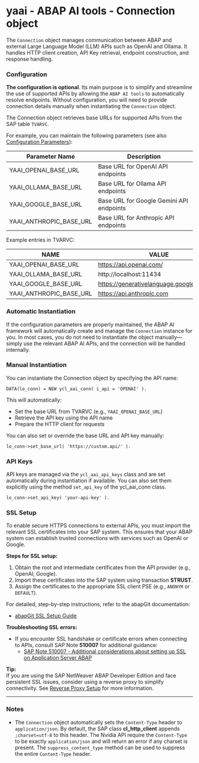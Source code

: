# yaai - ABAP AI tools - Connection object

The `Connection` object manages communication between ABAP and external Large Language Model (LLM) APIs such as OpenAI and Ollama. It handles HTTP client creation, API Key retrieval, endpoint construction, and response handling.

### Configuration

**The configuration is optional**. Its main purpose is to simplify and streamline the use of supported APIs by allowing the `ABAP AI tools` to automatically resolve endpoints. Without configuration, you will need to provide connection details manually when instantiating the `Connection` object.

The Connection object retrieves base URLs for supported APIs from the SAP table `TVARVC`. 

For example, you can maintain the following parameters (see also [Configuration Parameters](config.md)):

| Parameter Name           | Description                                 |
|--------------------------|---------------------------------------------|
| YAAI_OPENAI_BASE_URL     | Base URL for OpenAI API endpoints           |
| YAAI_OLLAMA_BASE_URL     | Base URL for Ollama API endpoints           |
| YAAI_GOOGLE_BASE_URL     | Base URL for Google Gemini API endpoints    |
| YAAI_ANTHROPIC_BASE_URL  | Base URL for Anthropic API endpoints        |

Example entries in TVARVC:

| NAME                     | VALUE                                       |
|--------------------------|---------------------------------------------|
| YAAI_OPENAI_BASE_URL     | https://api.openai.com/                     |
| YAAI_OLLAMA_BASE_URL     | http://localhost:11434                      |
| YAAI_GOOGLE_BASE_URL     | https://generativelanguage.googleapis.com   |
| YAAI_ANTHROPIC_BASE_URL  | https://api.anthropic.com                   |

### Automatic Instantiation

If the configuration parameters are properly maintained, the ABAP AI framework will automatically create and manage the `Connection` instance for you. In most cases, you do not need to instantiate the object manually—simply use the relevant ABAP AI APIs, and the connection will be handled internally.

### Manual Instantiation

You can instantiate the Connection object by specifying the API name:

```abap
DATA(lo_conn) = NEW ycl_aai_conn( i_api = 'OPENAI' ).
```

This will automatically:
- Set the base URL from TVARVC (e.g., `YAAI_OPENAI_BASE_URL`)
- Retrieve the API key using the API name
- Prepare the HTTP client for requests

You can also set or override the base URL and API key manually:

```abap
lo_conn->set_base_url( 'https://custom.api/' ).
```

### API Keys

API keys are managed via the `ycl_aai_api_keys` class and are set automatically during instantiation if available. You can also set them explicitly using the method `set_api_key` of the ycl_aai_conn class.

```abap
lo_conn->set_api_key( 'your-api-key' ).
```

### SSL Setup

To enable secure HTTPS connections to external APIs, you must import the relevant SSL certificates into your SAP system. This ensures that your ABAP system can establish trusted connections with services such as OpenAI or Google.

**Steps for SSL setup:**
1. Obtain the root and intermediate certificates from the API provider (e.g., OpenAI, Google).
2. Import these certificates into the SAP system using transaction **STRUST**.
3. Assign the certificates to the appropriate SSL client PSE (e.g., `ANONYM` or `DEFAULT`).

For detailed, step-by-step instructions, refer to the abapGit documentation:
- [abapGit SSL Setup Guide](https://docs.abapgit.org/user-guide/setup/ssl-setup.html)

**Troubleshooting SSL errors:**
- If you encounter SSL handshake or certificate errors when connecting to APIs, consult SAP Note **510007** for additional guidance:
  - [SAP Note 510007 - Additional considerations about setting up SSL on Application Server ABAP](https://me.sap.com/notes/510007)

**Tip:**  
If you are using the SAP NetWeaver ABAP Developer Edition and face persistent SSL issues, consider using a reverse proxy to simplify connectivity. See [Reverse Proxy Setup](reverse_proxy.md) for more information.

---

### Notes

- The `Connection` object automatically sets the `Content-Type` header to `application/json`. By default, the SAP class **cl_http_client** appends `;charset=utf-8` to this header. The Nvidia API require the `Content-Type` to be exactly `application/json` and will return an error if any charset is present. The `suppress_content_type` method can be used to suppress the entire `Content-Type` header.